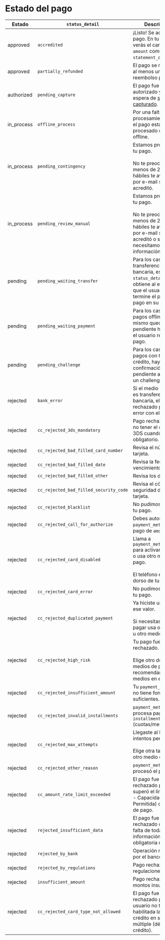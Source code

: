 # Estado del pago

| Estado | `status_detail` | Descripción |
| --- | --- | --- |
| approved | `accredited` | ¡Listo! Se acreditó tu pago. En tu resumen verás el cargo de `amount` como `statement_descriptor`. |
| approved | `partially_refunded` | El pago se realizó con al menos un reembolso parcial. |
| authorized | `pending_capture` | El pago fue autorizado y está a la espera de [ser capturado](/developers/es/docs/order/payment-management/capture-authorized-payment). |
| in_process | `offline_process` | Por una falta de procesamiento online, el pago está siendo procesado de manera offline. |
| in_process | `pending_contingency` | Estamos procesando tu pago.<br/><br/>No te preocupes, menos de 2 días hábiles te avisaremos por e-mail si se acreditó. |
| in_process | `pending_review_manual` | Estamos procesando tu pago.<br/><br/>No te preocupes, menos de 2 días hábiles te avisaremos por e-mail si se acreditó o si necesitamos más información. |
| pending | `pending_waiting_transfer` | Para los casos de transferencia bancaria, este `status_detail` se obtiene al esperar a que el usuario termine el proceso de pago en su banco. |
| pending | `pending_waiting_payment` | Para los casos de pagos offline, el mismo queda pendiente hasta que el usuario realice el pago. |
| pending | `pending_challenge` | Para los casos de pagos con tarjeta de crédito, hay una confirmación pendiente a causa de un challenge. |
| rejected | `bank_error` | Si el medio de pago es transferencia bancaria, el pago fue rechazado por un error con el banco. |
| rejected | `cc_rejected_3ds_mandatory` | Pago rechazado por no tener el challenge 3DS cuando es obligatorio. |
| rejected | `cc_rejected_bad_filled_card_number` | Revisa el número de tarjeta. |
| rejected | `cc_rejected_bad_filled_date` | Revisa la fecha de vencimiento. |
| rejected | `cc_rejected_bad_filled_other` | Revisa los datos. |
| rejected | `cc_rejected_bad_filled_security_code` | Revisa el código de seguridad de la tarjeta. |
| rejected | `cc_rejected_blacklist` | No pudimos procesar tu pago. |
| rejected | `cc_rejected_call_for_authorize` | Debes autorizar ante `payment_method_id` el pago de `amount`. |
| rejected | `cc_rejected_card_disabled` | Llama a `payment_method_id` para activar tu tarjeta o usa otro medio de pago.<br/><br/>El teléfono está al dorso de tu tarjeta. |
| rejected | `cc_rejected_card_error` | No pudimos procesar tu pago. |
| rejected | `cc_rejected_duplicated_payment` | Ya hiciste un pago por ese valor.<br/><br/>Si necesitas volver a pagar usa otra tarjeta u otro medio de pago. |
| rejected | `cc_rejected_high_risk` | Tu pago fue rechazado.<br/><br/>Elige otro de los medios de pago, te recomendamos con medios en efectivo. |
| rejected | `cc_rejected_insufficient_amount` | Tu `payment_method_id` no tiene fondos suficientes. |
| rejected | `cc_rejected_invalid_installments` | `payment_method_id` no procesa pagos en `installments` (cuotas/meses). |
| rejected | `cc_rejected_max_attempts` | Llegaste al límite de intentos permitidos.<br/><br/>Elige otra tarjeta u otro medio de pago. |
| rejected | `cc_rejected_other_reason` | `payment_method_id` no procesó el pago. | 
| rejected | `cc_amount_rate_limit_exceeded` | El pago fue rechazado porque superó el límite (CAP - Capacidad Máxima Permitida) del medio de pago. |
| rejected | `rejected_insufficient_data` | El pago fue rechazado debido a falta de toda la información obligatoria requerida. | 
| rejected | `rejected_by_bank` | Operación rechazada por el banco. |
| rejected | `rejected_by_regulations` | Pago rechazado por regulaciones. |
| rejected | `insufficient_amount` | Pago rechazado por montos insuficientes. | ----[mlb]----
| rejected |  `cc_rejected_card_type_not_allowed` | El pago fue rechazado porque el usuario no tiene habilitada la función crédito en su tarjeta múltiple (débito y crédito). | ------------
